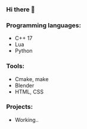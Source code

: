 ### Hi there 👋

### Programming languages:
- C++ 17
- Lua
- Python

### Tools:
- Cmake, make
- Blender
- HTML, CSS

### Projects:
- Working..

<!--
**ftrofy/ftrofy** is a ✨ _special_ ✨ repository because its `README.md` (this file) appears on your GitHub profile.

Here are some ideas to get you started:

- 🔭 I’m currently working on ...
- 🌱 I’m currently learning ...
- 👯 I’m looking to collaborate on ...
- 🤔 I’m looking for help with ...
- 💬 Ask me about ...
- 📫 How to reach me: ...
- 😄 Pronouns: ...
- ⚡ Fun fact: ...
-->
